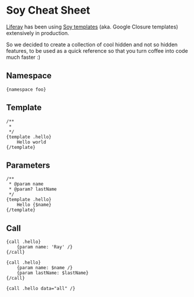 # Soy Cheat Sheet

[Liferay](https://www.liferay.com/) has been using [Soy templates](https://developers.google.com/closure/templates/) (aka. Google Closure templates) extensively in production.

So we decided to create a collection of cool hidden and not so hidden features, to be used as a quick reference so that you turn coffee into code much faster :)

## Namespace

```
{namespace foo}
```

## Template

```
/**
 *
 */
{template .hello}
	Hello world
{/template}
```

## Parameters

```
/**
 * @param name
 * @param? lastName 
 */
{template .hello}
	Hello {$name}
{/template}
```

## Call

```
{call .hello}
	{param name: 'Ray' /}
{/call}
```

```
{call .hello}
	{param name: $name /}
	{param lastName: $lastName}
{/call}
```

```
{call .hello data="all" /}
```